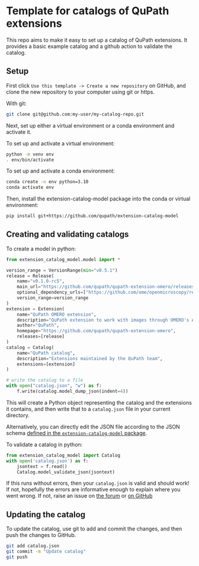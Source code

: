 # Template for catalogs of QuPath extensions

This repo aims to make it easy to set up a catalog of QuPath extensions. It provides a basic example catalog and a github action to validate the catalog.

## Setup

First click `Use this template -> Create a new repository` on GitHub, and clone the new repository to your computer using git or https.

With git:

```bash
git clone git@github.com:my-user/my-catalog-repo.git
```

Next, set up either a virtual environment or a conda environment and activate it.

To set up and activate a virtual environment:

```bash
python -m venv env
. env/bin/activate
```

To set up and activate a conda environment:

```bash
conda create -n env python=3.10
conda activate env
```

Then, install the extension-catalog-model package into the conda or virtual environment:

```bash
pip install git+https://github.com/qupath/extension-catalog-model
```

## Creating and validating catalogs

To create a model in python:

```python
from extension_catalog_model.model import *

version_range = VersionRange(min="v0.5.1")
release = Release(
    name="v0.1.0-rc5",
    main_url="https://github.com/qupath/qupath-extension-omero/releases/download/v0.1.0-rc5/qupath-extension-omero-0.1.0-rc5.jar",
    optional_dependency_urls=["https://github.com/ome/openmicroscopy/releases/download/v5.6.14/OMERO.java-5.6.14-ice36.zip"],
    version_range=version_range
)
extension = Extension(
    name="QuPath OMERO extension",
    description="QuPath extension to work with images through OMERO's APIs",
    author="QuPath",
    homepage="https://github.com/qupath/qupath-extension-omero",
    releases=[release]
)
catalog = Catalog(
    name="QuPath catalog",
    description="Extensions maintained by the QuPath team",
    extensions=[extension]
)

# write the catalog to a file
with open("catalog.json", "w") as f:
    f.write(catalog.model_dump_json(indent=4))
```

This will create a Python object representing the catalog and the extensions it contains, and then write that to a `catalog.json` file in your current directory.

Alternatively, you can directly edit the JSON file according to the JSON schema [defined in the `extension-catalog-model` package](https://qupath.github.io/extension-catalog-model/autodocs.html).

To validate a catalog in python:

```python
from extension_catalog_model import Catalog
with open('catalog.json') as f:
    jsontext = f.read()
    Catalog.model_validate_json(jsontext)
```

If this runs without errors, then your `catalog.json` is valid and should work! If not, hopefully the errors are informative enough to explain where you went wrong. If not, raise an issue on [the forum](https://forum.image.sc/) or [on GitHub](https://github.com/qupath/extension-catalog-model/issues)


## Updating the catalog

To update the catalog, use git to add and commit the changes, and then push the changes to GitHub.

```bash
git add catalog.json
git commit -m "Update catalog"
git push
```
